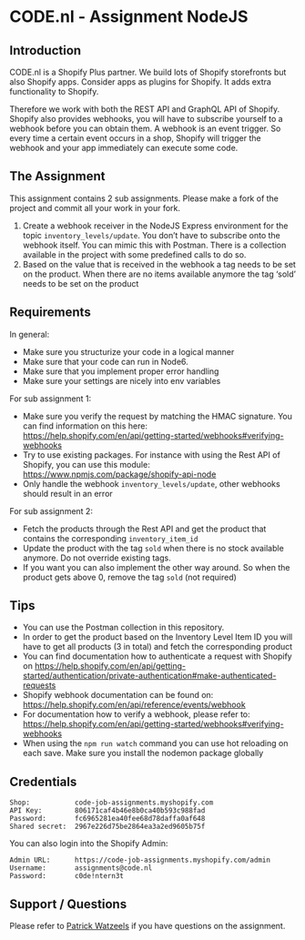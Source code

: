# CODE.nl - Assignment NodeJS

## Introduction
CODE.nl is a Shopify Plus partner. We build lots of Shopify storefronts but also Shopify apps. Consider apps as plugins for Shopify. It adds extra functionality to Shopify.

Therefore we work with both the REST API and GraphQL API of Shopify. Shopify also provides webhooks, you will have to subscribe yourself to a webhook before you can obtain them. A webhook is an event trigger. So every time a certain event occurs in a shop, Shopify will trigger the webhook and your app immediately can execute some code.

## The Assignment
This assignment contains 2 sub assignments. Please make a fork of the project and commit all your work in your fork.
1. Create a webhook receiver in the NodeJS Express environment for the topic `inventory_levels/update`. You don’t have to subscribe onto the webhook itself. You can mimic this with Postman. There is a collection available in the project with some predefined calls to do so.
2. Based on the value that is received in the webhook a tag needs to be set on the product. When there are no items available anymore the tag ‘sold’ needs to be set on the product


## Requirements
In general:
* Make sure you structurize your code in a logical manner
* Make sure that your code can run in Node6.
* Make sure that you implement proper error handling
* Make sure your settings are nicely into env variables

For sub assignment 1:
* Make sure you verify the request by matching the HMAC signature. You can find information on this here: https://help.shopify.com/en/api/getting-started/webhooks#verifying-webhooks
* Try to use existing packages. For instance with using the Rest API of Shopify, you can use this module: https://www.npmjs.com/package/shopify-api-node 
* Only handle the webhook `inventory_levels/update`, other webhooks should result in an error

For sub assignment 2:
* Fetch the products through the Rest API and get the product that contains the corresponding `inventory_item_id`
* Update the product with the tag `sold` when there is no stock available anymore. Do not override existing tags.
* If you want you can also implement the other way around. So when the product gets above 0, remove the tag `sold` (not required)

## Tips
* You can use the Postman collection in this repository.
* In order to get the product based on the Inventory Level Item ID you will have to get all products (3 in total) and fetch the corresponding product
* You can find documentation how to authenticate a request with Shopify on https://help.shopify.com/en/api/getting-started/authentication/private-authentication#make-authenticated-requests
* Shopify webhook documentation can be found on: https://help.shopify.com/en/api/reference/events/webhook 
* For documentation how to verify a webhook, please refer to: https://help.shopify.com/en/api/getting-started/webhooks#verifying-webhooks 
* When using the `npm run watch` command you can use hot reloading on each save. Make sure you install the nodemon package globally

## Credentials
```
Shop:           code-job-assignments.myshopify.com
API Key:        806171caf4b46e8b0ca40b593c988fad
Password:       fc6965281ea40fee68d78daffa0af648
Shared secret:  2967e226d75be2864ea3a2ed9605b75f
```

You can also login into the Shopify Admin:
```
Admin URL:      https://code-job-assignments.myshopify.com/admin
Username:       assignments@code.nl
Password:       c0de!ntern3t
```

## Support / Questions
Please refer to [Patrick Watzeels](mailto:patrick@code.nl) if you have questions on the assignment.
